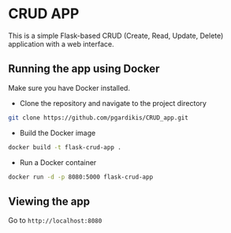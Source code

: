 # CRUD APP

This is a simple Flask-based CRUD (Create, Read, Update, Delete) application with a web interface.

## Running the app using Docker

Make sure you have Docker installed.

- Clone the repository and navigate to the project directory

```bash
git clone https://github.com/pgardikis/CRUD_app.git
```

- Build the Docker image

```bash
docker build -t flask-crud-app .
```

- Run a Docker container
```bash
docker run -d -p 8080:5000 flask-crud-app
```

## Viewing the app

Go to `http://localhost:8080`
